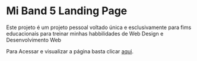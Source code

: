 # Mi Band 5 Landing Page

Este projeto é um projeto pessoal voltado única e esclusivamente para fims educacionais para treinar minhas habbilidades de Web Design e Desenvolvimento Web

Para Acessar e visualizar a página basta clicar <a target="blank" href="https://pedrohhcunha.github.io/miBand5">aqui</a>.

